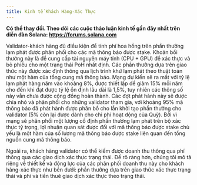 ```yaml
---
title: Kinh tế Khách Hàng-Xác Thực
---
```


**Có thể thay đổi. Theo dõi các cuộc thảo luận kinh tế gần đây nhất trên diễn đàn Solana: https://forums.solana.com**

Validator-khách hàng đủ điều kiện để tính phí hoa hồng trên phần thưởng lạm phát được phân phối cho các mã thông báo được stake. Khoản bồi thường này là để cung cấp tài nguyên máy tính \(CPU + GPU\) để xác thực và bỏ phiếu cho một trạng thái PoH nhất định. Các phần thưởng dựa trên giao thức này được xác định thông qua lịch trình khử lạm phát theo thuật toán như một hàm của tổng cung mã thông báo. Mạng dự kiến ​​sẽ ra mắt với tỷ lệ lạm phát hàng năm vào khoảng 8%, được thiết lập để giảm 15% mỗi năm cho đến khi đạt được tỷ lệ ổn định lâu dài là 1,5%, tuy nhiên các thông số này vẫn chưa được cộng đồng hoàn thành. Các đợt phát hành này sẽ được chia nhỏ và phân phối cho những validator tham gia, với khoảng 95% mã thông báo đã phát hành được phân bổ cho lần khởi tạo phần thưởng cho validator (5% còn lại được dành cho chi phí hoạt động của Quỹ). Bởi vì mạng sẽ phân phối một lượng cố định phần thưởng lạm phát trên bộ xác thực tỷ trọng, lợi nhuận quan sát được đối với mã thông báo được stake chủ yếu là một hàm của số lượng mã thông báo được stake liên quan đến tổng nguồn cung mã thông báo.

Ngoài ra, khách hàng validator có thể kiếm được doanh thu thông qua phí thông qua các giao dịch xác thực trạng thái. Để rõ ràng hơn, chúng tôi mô tả riêng về thiết kế và động lực của các phân phối doanh thu này cho khách hàng-xác thực như bên dưới: phần thưởng dựa trên giao thức xác thực trạng thái và phí và tiền thuê giao dịch xác thực theo trạng thái.
